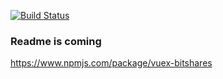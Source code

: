 [![Build Status](https://travis-ci.org/TrustyFund/vuex-bitshares.svg?branch=master)](https://travis-ci.org/TrustyFund/vuex-bitshares)

### Readme is coming

https://www.npmjs.com/package/vuex-bitshares

